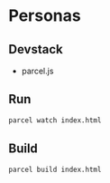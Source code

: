 # Personas

## Devstack
- parcel.js

## Run
```sh
parcel watch index.html
```

## Build
```sh
parcel build index.html
```
